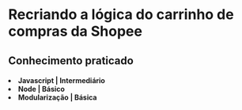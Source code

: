<h1>Recriando a lógica do carrinho de compras da Shopee

<h2>Conhecimento praticado
  
<h4>
<li>Javascript | Intermediário 
<li>Node | Básico
<li>Modularização | Básica


